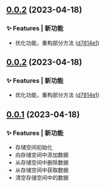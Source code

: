 ## [0.0.2](https://github.com/yun8711/y-storage/compare/0.0.1...0.0.2) (2023-04-18)


### ✨ Features | 新功能

* 优化功能，重构部分方法 ([d7814e1](https://github.com/yun8711/y-storage/commit/d7814e1))



## [0.0.2](https://github.com/yun8711/y-storage/compare/0.0.1...0.0.2) (2023-04-18)


### ✨ Features | 新功能

* 优化功能，重构部分方法 ([d7814e1](https://github.com/yun8711/y-storage/commit/d7814e1))



## [0.0.1](https://github.com/yun8711/y-storage/compare/0.0.1) (2023-04-18)


### ✨ Features | 新功能


- 存储空间初始化
- 向存储空间中添加数据
- 从存储空间中删除数据
- 从存储空间中获取数据
- 清空存储空间中的数据